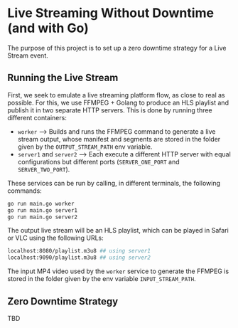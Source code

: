# Live Streaming Without Downtime (and with Go)

The purpose of this project is to set up a zero downtime strategy for a Live Stream event.

## Running the Live Stream

First, we seek to emulate a live streaming platform flow, as close to real as possible. For this, we use FFMPEG + Golang to produce an HLS playlist and publish it in two separate HTTP servers. This is done by running three different containers:

- `worker` --> Builds and runs the FFMPEG command to generate a live stream output, whose manifest and segments are stored in the folder given by the `OUTPUT_STREAM_PATH` env variable.
- `server1` and `server2` --> Each execute a different HTTP server with equal configurations but different ports (`SERVER_ONE_PORT` and `SERVER_TWO_PORT`).

These services can be run by calling, in different terminals, the following commands:

```sh
go run main.go worker
go run main.go server1
go run main.go server2
```

The output live stream will be an HLS playlist, which can be played in Safari or VLC using the following URLs:

```sh
localhost:8080/playlist.m3u8 ## using server1
localhost:9090/playlist.m3u8 ## using server2
```

The input MP4 video used by the `worker` service to generate the FFMPEG is stored in the folder given by the env variable `INPUT_STREAM_PATH`.

## Zero Downtime Strategy

TBD